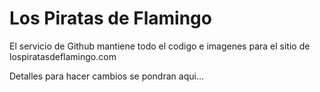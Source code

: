Los Piratas de Flamingo
=======================

El servicio de Github mantiene todo el codigo e imagenes para el sitio de lospiratasdeflamingo.com

Detalles para hacer cambios se pondran aqui...
